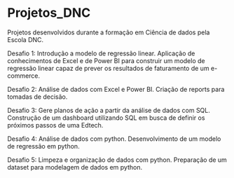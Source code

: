 # Projetos_DNC
Projetos desenvolvidos durante a formação em Ciência de dados pela Escola DNC.

Desafio 1: Introdução a modelo de regressão linear.
Aplicação de conhecimentos de Excel e de Power BI para construir um modelo de regressão linear capaz de prever os resultados de faturamento de um e-commerce.

Desafio 2: Análise de dados com Excel e Power BI.
Criação de reports para tomadas de decisão.

Desafio 3: Gere planos de ação a partir da análise de dados com SQL.
Construção de um dashboard utilizando SQL em busca de definir os próximos passos de uma Edtech.

Desafio 4: Análise de dados com python.
Desenvolvimento de um modelo de regressão em python.

Desafio 5: Limpeza e organização de dados com python.
Preparação de um dataset para modelagem de dados em python.
